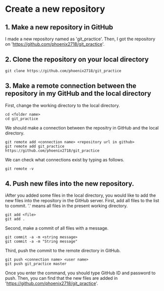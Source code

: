 # Create a new repository

## 1. Make a new repository in GitHub
I made a new repository named as 'git_practice'. Then, I got the repository on 'https://github.com/phoenix2718/git_practice'.  

## 2. Clone the repository on your local directory
```
git clone https://github.com/phoenix2718/git_practice
```

## 3. Make a remote connection between the repository in my GitHub and the local directory
First, change the working directory to the local directory.
```
cd <folder name>
cd git_practice
```
We should make a connection between the repositry in GitHub and the local directory.
```
git remote add <connection name> <repository url in github>
git remote add git_practice https://github.com/phoenix2718/git_practice
```
We can check what connections exist by typing as follows.
```
git remote -v
```

## 4. Push new files into the new repository.
iAfter you added some files in the local directory, you would like to add the new files into the repository in the GitHub server. 
First, add all files to the list to commit. '.' means all files in the present working directory.
```
git add <file>
git add .
```
Second, make a commit of all files with a message.
```
git commit -a -m <string message>
git commit -a -m "String message"
```
Third, push the commit to the remote directory in GitHub.
```
git push <connection name> <user name>
git push git_practice master
```
Once you enter the command, you should type GitHub ID and password to push. Then, you can find that the new files are added in 'https://github.com/phoenix2718/git_practice'.



